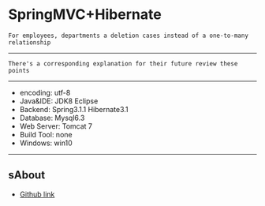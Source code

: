 SpringMVC+Hibernate
================

  	For employees, departments a deletion cases instead of a one-to-many relationship
-----------------------------------
 
 	There's a corresponding explanation for their future review these points
-----------------------------------

* encoding: utf-8
* Java&IDE: JDK8 Eclipse 
* Backend:  Spring3.1.1 Hibernate3.1  
* Database: Mysql6.3
* Web Server: Tomcat 7
* Build Tool: none
* Windows: win10 
---------

sAbout
-----------------------------------
* [Github link](https://github.com/BarryLiu)
